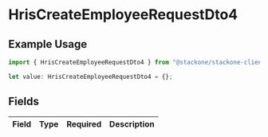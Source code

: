 # HrisCreateEmployeeRequestDto4

## Example Usage

```typescript
import { HrisCreateEmployeeRequestDto4 } from "@stackone/stackone-client-ts/sdk/models/shared";

let value: HrisCreateEmployeeRequestDto4 = {};
```

## Fields

| Field       | Type        | Required    | Description |
| ----------- | ----------- | ----------- | ----------- |